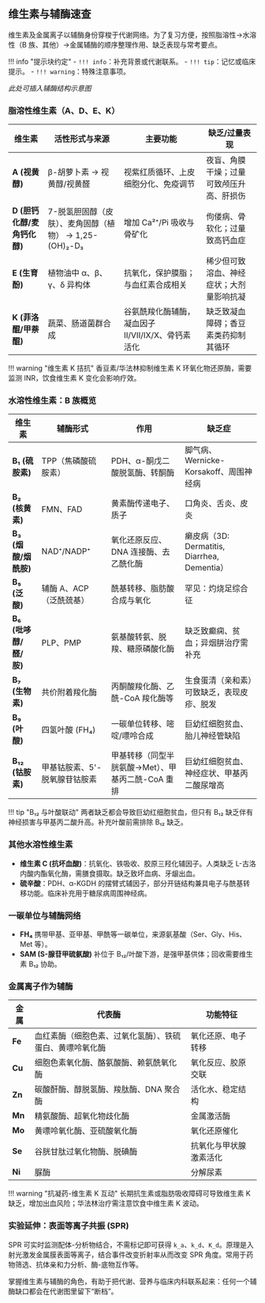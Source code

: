## 维生素与辅酶速查

维生素及金属离子以辅酶身份穿梭于代谢网络。为了复习方便，按照脂溶性→水溶性（B 族、其他）→金属辅酶的顺序整理作用、缺乏表现与常考要点。

!!! info "提示块约定"
    - `!!! info`：补充背景或代谢联系。
    - `!!! tip`：记忆或临床提示。
    - `!!! warning`：特殊注意事项。

*此处可插入辅酶结构示意图*

### 脂溶性维生素（A、D、E、K）

| 维生素 | 活性形式与来源 | 主要功能 | 缺乏/过量表现 |
| --- | --- | --- | --- |
| **A (视黄醇)** | β-胡萝卜素 → 视黄醇/视黄醛 | 视紫红质循环、上皮细胞分化、免疫调节 | 夜盲、角膜干燥；过量可致颅压升高、肝损伤 |
| **D (胆钙化醇/麦角钙化醇)** | 7-脱氢胆固醇（皮肤）、麦角固醇（植物） → 1,25-(OH)₂-D₃ | 增加 Ca²⁺/Pi 吸收与骨矿化 | 佝偻病、骨软化；过量致高钙血症 |
| **E (生育酚)** | 植物油中 α、β、γ、δ 异构体 | 抗氧化，保护膜脂；与血红素合成相关 | 稀少但可致溶血、神经症状；大剂量影响抗凝 |
| **K (菲洛醌/甲萘醌)** | 蔬菜、肠道菌群合成 | 谷氨酰羧化酶辅酶，凝血因子 II/VII/IX/X、骨钙素活化 | 缺乏致凝血障碍；香豆素类药抑制其循环 |

!!! warning "维生素 K 拮抗"
    香豆素/华法林抑制维生素 K 环氧化物还原酶，需要监测 INR，饮食维生素 K 变化会影响疗效。

### 水溶性维生素：B 族概览

| 维生素 | 辅酶形式 | 作用 | 缺乏症 |
| --- | --- | --- | --- |
| **B₁ (硫胺素)** | TPP（焦磷酸硫胺素） | PDH、α-酮戊二酸脱氢酶、转酮酶 | 脚气病、Wernicke-Korsakoff、周围神经病 |
| **B₂ (核黄素)** | FMN、FAD | 黄素酶传递电子、质子 | 口角炎、舌炎、皮炎 |
| **B₃ (烟酸/烟酰胺)** | NAD⁺/NADP⁺ | 氧化还原反应、DNA 连接酶、去乙酰化酶 | 癞皮病（3D: Dermatitis, Diarrhea, Dementia） |
| **B₅ (泛酸)** | 辅酶 A、ACP（泛酰巯基） | 酰基转移、脂肪酸合成与氧化 | 罕见：灼烧足综合征 |
| **B₆ (吡哆醇/醛/胺)** | PLP、PMP | 氨基酸转氨、脱羧、糖原磷酸化酶 | 缺乏致癫痫、贫血；异烟肼治疗需补充 |
| **B₇ (生物素)** | 共价附着羧化酶 | 丙酮酸羧化酶、乙酰-CoA 羧化酶等 | 生食蛋清（亲和素）可致缺乏，表现皮疹、脱发 |
| **B₉ (叶酸)** | 四氢叶酸 (FH₄) | 一碳单位转移、嘧啶/嘌呤合成 | 巨幼红细胞贫血、胎儿神经管缺陷 |
| **B₁₂ (钴胺素)** | 甲基钴胺素、5'-脱氧腺苷钴胺素 | 甲基转移（同型半胱氨酸→Met）、甲基丙二酰-CoA 重排 | 巨幼红细胞贫血、神经症状、甲基丙二酸尿增高 |

!!! tip "B₁₂ 与叶酸联动"
    两者缺乏都会导致巨幼红细胞贫血，但只有 B₁₂ 缺乏伴有神经损害与甲基丙二酸升高。补充叶酸前需排除 B₁₂ 缺乏。

### 其他水溶性维生素

- **维生素 C (抗坏血酸)**：抗氧化、铁吸收、胶原三羟化辅因子。人类缺乏 L-古洛内酸内酯氧化酶，需膳食摄取。缺乏致坏血病、牙龈出血。
- **硫辛酸**：PDH、α-KGDH 的摆臂式辅因子，部分开链结构兼具电子与酰基转移功能。临床补充用于糖尿病周围神经病。

### 一碳单位与辅酶网络

- **FH₄** 携带甲基、亚甲基、甲酰等一碳单位，来源氨基酸（Ser、Gly、His、Met 等）。
- **SAM (S-腺苷甲硫氨酸)** 补位于 B₁₂/叶酸下游，是强甲基供体；回收需要维生素 B₁₂ 协助。

### 金属离子作为辅酶

| 金属 | 代表酶 | 功能特征 |
| --- | --- | --- |
| **Fe** | 血红素酶（细胞色素、过氧化氢酶）、铁硫蛋白、黄嘌呤氧化酶 | 氧化还原、电子转移 |
| **Cu** | 细胞色素氧化酶、酪氨酸酶、赖氨酰氧化酶 | 氧化反应、胶原交联 |
| **Zn** | 碳酸酐酶、醇脱氢酶、羧肽酶、DNA 聚合酶 | 活化水、稳定结构 |
| **Mn** | 精氨酸酶、超氧化物歧化酶 | 金属激活酶 |
| **Mo** | 黄嘌呤氧化酶、亚硫酸氧化酶 | 氧化还原催化 |
| **Se** | 谷胱甘肽过氧化物酶、脱碘酶 | 抗氧化与甲状腺激素活化 |
| **Ni** | 脲酶 | 分解尿素 |

!!! warning "抗凝药-维生素 K 互动"
    长期抗生素或脂肪吸收障碍可导致维生素 K 缺乏，增加出血风险；华法林治疗需注意饮食中维生素 K 波动。

### 实验延伸：表面等离子共振 (SPR)

SPR 可实时监测配体-分析物结合，不需标记即可获得 `k_a`、`k_d`、`K_d`。原理是入射光激发金属膜表面等离子，结合事件改变折射率从而改变 SPR 角度。常用于药物筛选、抗体亲和力分析、酶-底物互作等。

掌握维生素与辅酶的角色，有助于把代谢、营养与临床内科联系起来：任何一个辅酶缺口都会在代谢图里留下“断档”。
